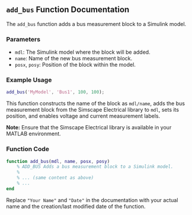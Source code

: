 
## `add_bus` Function Documentation

The `add_bus` function adds a bus measurement block to a Simulink model.

### Parameters

- `mdl`: The Simulink model where the block will be added.
- `name`: Name of the new bus measurement block.
- `posx`, `posy`: Position of the block within the model.

### Example Usage

```matlab
add_bus('MyModel', 'Bus1', 100, 100);
```

This function constructs the name of the block as `mdl/name`, adds the bus measurement block from the Simscape Electrical library to `mdl`, sets its position, and enables voltage and current measurement labels.

**Note:** Ensure that the Simscape Electrical library is available in your MATLAB environment.

### Function Code

```matlab
function add_bus(mdl, name, posx, posy)
    % ADD_BUS Adds a bus measurement block to a Simulink model.
    %
    % ... (same content as above)
    % ...
end
```

Replace `"Your Name"` and `"Date"` in the documentation with your actual name and the creation/last modified date of the function.